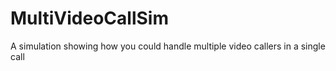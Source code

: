 # MultiVideoCallSim
A simulation showing how you could handle multiple video callers in a single call
